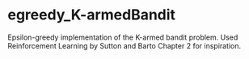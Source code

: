 # egreedy_K-armedBandit
Epsilon-greedy implementation of the K-armed bandit problem. Used Reinforcement Learning by Sutton and Barto Chapter 2 for inspiration.
